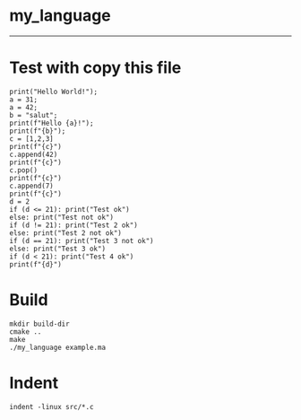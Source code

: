 # my_language

---

# Test with copy this file

```
print("Hello World!");
a = 31;
a = 42;
b = "salut";
print(f"Hello {a}!");
print(f"{b}");
c = [1,2,3]
print(f"{c}")
c.append(42)
print(f"{c}")
c.pop()
print(f"{c}")
c.append(7)
print(f"{c}")
d = 2
if (d <= 21): print("Test ok")
else: print("Test not ok")
if (d != 21): print("Test 2 ok")
else: print("Test 2 not ok")
if (d == 21): print("Test 3 not ok")
else: print("Test 3 ok")
if (d < 21): print("Test 4 ok")
print(f"{d}")
```

# Build

```
mkdir build-dir
cmake ..
make 
./my_language example.ma
```

# Indent

```
indent -linux src/*.c
```
